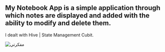 ## My Notebook App is a simple application through which notes are displayed and added with the ability to modify and delete them.
 I dealt with Hive | State Management Cubit.

![مفكرتي](https://github.com/hadiaHani/note-app/assets/72935798/8fee5b62-1020-47bf-91a9-53e2b1ef300f)
